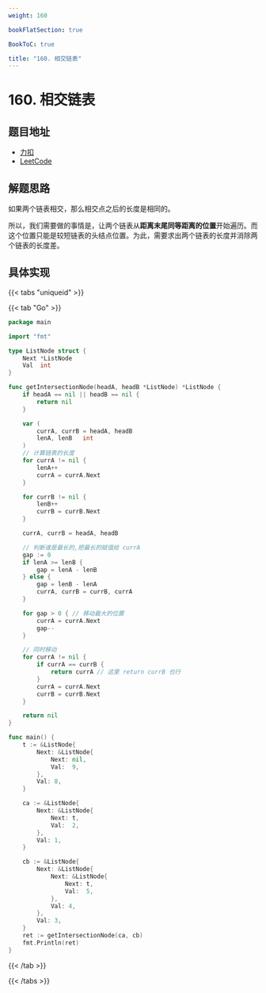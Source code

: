 ```yaml
---
weight: 160

bookFlatSection: true

BookToC: true

title: "160. 相交链表"
---
```


# 160. 相交链表

## 题目地址

+ [力扣](https://leetcode.cn/problems/intersection-of-two-linked-lists/)
+ [LeetCode](https://leetcode.com/problems/intersection-of-two-linked-lists/)

## 解题思路

如果两个链表相交，那么相交点之后的长度是相同的。

所以，我们需要做的事情是，让两个链表从**距离末尾同等距离的位置**开始遍历。而这个位置只能是较短链表的头结点位置。为此，需要求出两个链表的长度并消除两个链表的长度差。

## 具体实现

{{< tabs "uniqueid" >}}

{{< tab "Go" >}}

```go
package main

import "fmt"

type ListNode struct {
	Next *ListNode
	Val  int
}

func getIntersectionNode(headA, headB *ListNode) *ListNode {
	if headA == nil || headB == nil {
		return nil
	}

	var (
		currA, currB = headA, headB
		lenA, lenB   int
	)
	// 计算链表的长度
	for currA != nil {
		lenA++
		currA = currA.Next
	}

	for currB != nil {
		lenB++
		currB = currB.Next
	}

	currA, currB = headA, headB

	// 判断谁是最长的,把最长的赋值给 currA
	gap := 0
	if lenA >= lenB {
		gap = lenA - lenB
	} else {
		gap = lenB - lenA
		currA, currB = currB, currA
	}

	for gap > 0 { // 移动最大的位置
		currA = currA.Next
		gap--
	}

	// 同时移动
	for currA != nil {
		if currA == currB {
			return currA // 这里 return currB 也行
		}
		currA = currA.Next
		currB = currB.Next
	}

	return nil
}

func main() {
	t := &ListNode{
		Next: &ListNode{
			Next: nil,
			Val:  9,
		},
		Val: 8,
	}

	ca := &ListNode{
		Next: &ListNode{
			Next: t,
			Val:  2,
		},
		Val: 1,
	}

	cb := &ListNode{
		Next: &ListNode{
			Next: &ListNode{
				Next: t,
				Val:  5,
			},
			Val: 4,
		},
		Val: 3,
	}
	ret := getIntersectionNode(ca, cb)
	fmt.Println(ret)
}

```
{{< /tab  >}}

{{< /tabs  >}}

